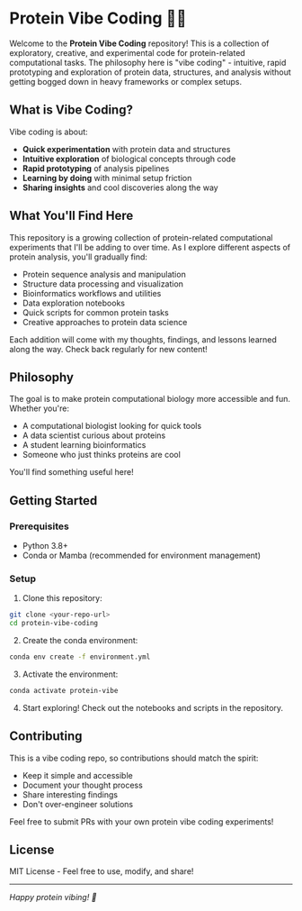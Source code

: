# Protein Vibe Coding 🧬✨

Welcome to the **Protein Vibe Coding** repository! This is a collection of exploratory, creative, and experimental code for protein-related computational tasks. The philosophy here is "vibe coding" - intuitive, rapid prototyping and exploration of protein data, structures, and analysis without getting bogged down in heavy frameworks or complex setups.

## What is Vibe Coding?

Vibe coding is about:
- **Quick experimentation** with protein data and structures
- **Intuitive exploration** of biological concepts through code
- **Rapid prototyping** of analysis pipelines
- **Learning by doing** with minimal setup friction
- **Sharing insights** and cool discoveries along the way

## What You'll Find Here

This repository is a growing collection of protein-related computational experiments that I'll be adding to over time. As I explore different aspects of protein analysis, you'll gradually find:
- Protein sequence analysis and manipulation
- Structure data processing and visualization
- Bioinformatics workflows and utilities
- Data exploration notebooks
- Quick scripts for common protein tasks
- Creative approaches to protein data science

Each addition will come with my thoughts, findings, and lessons learned along the way. Check back regularly for new content!

## Philosophy

The goal is to make protein computational biology more accessible and fun. Whether you're:
- A computational biologist looking for quick tools
- A data scientist curious about proteins
- A student learning bioinformatics
- Someone who just thinks proteins are cool

You'll find something useful here!

## Getting Started

### Prerequisites

- Python 3.8+
- Conda or Mamba (recommended for environment management)

### Setup

1. Clone this repository:
```bash
git clone <your-repo-url>
cd protein-vibe-coding
```

2. Create the conda environment:
```bash
conda env create -f environment.yml
```

3. Activate the environment:
```bash
conda activate protein-vibe
```

4. Start exploring! Check out the notebooks and scripts in the repository.

## Contributing

This is a vibe coding repo, so contributions should match the spirit:
- Keep it simple and accessible
- Document your thought process
- Share interesting findings
- Don't over-engineer solutions

Feel free to submit PRs with your own protein vibe coding experiments!

## License

MIT License - Feel free to use, modify, and share!

---

*Happy protein vibing! 🧬*

